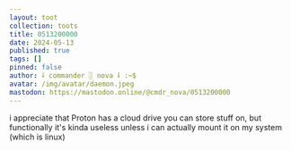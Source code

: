 ```yaml
---
layout: toot
collection: toots
title: 0513200000
date: 2024-05-13
published: true
tags: []
pinned: false
author: ⸸ commander ░ nova ⸸ :~$
avatar: /img/avatar/daemon.jpeg
mastodon: https://mastodon.online/@cmdr_nova/0513200000
---
```


i appreciate that Proton has a cloud drive you can store stuff on, but functionally it's kinda useless unless i can actually mount it on my system (which is linux)
